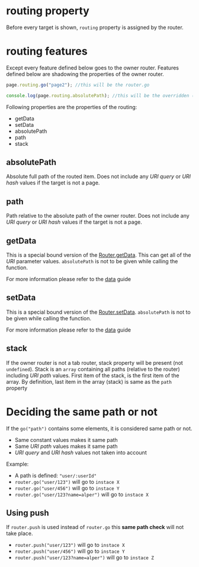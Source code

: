 # routing property
Before every target is shown, `routing` property is assigned by the router.

# routing features
Except every feature defined below goes to the owner router. Features defined below are shadowing the properties of the owner router.
```javascript
page.routing.go("page2"); //this will be the router.go

console.log(page.routing.absolutePath); //this will be the overridden (shadowed) property from the routing
```
Following properties are the properties of the routing:
- getData
- setData
- absolutePath
- path
- stack

## absolutePath
Absolute full path of the routed item. Does not include any _URI query_ or _URI hash_ values if the target is not a page.
## path
Path relative to the absolute path of the owner router. Does not include any _URI query_ or _URI hash_ values if the target is not a page.

## getData
This is a special bound version of the [Router.getData](./RouterCommon.md#getData). 
This can get all of the _URI_ parameter values. `absolutePath` is not to be given while calling the function.

For more information please refer to the [data](./data.md) guide
## setData
This is a special bound version of the [Router.setData](./RouterCommon.md#setData). `absolutePath` is not to be given while calling the function. 

For more information please refer to the [data](./data.md) guide

## stack
If the owner router is not a tab router, stack property will be present (not `undefined`). Stack is an `array` containing all paths (relative to the router) including _URI path_ values. First item of the stack, is the first item of the array. By definition, last item in the array (stack) is same as the `path` property

# Deciding the same path or not
If the `go("path")` contains some elements, it is considered same path or not.
- Same constant values makes it same path
- Same _URI path_ values makes it same path
- _URI query_ and _URI hash_ values not taken into account

Example:
- A path is defined: `"user/:userId"`
- `router.go("user/123")` will go to `instace X`
- `router.go("user/456")` will go to `instace Y`
- `router.go("user/123?name=alper")` will go to `instace X`

## Using push
If `router.push` is used instead of `router.go` this **same path check** will not take place.
- `router.push("user/123")` will go to `instace X`
- `router.push("user/456")` will go to `instace Y`
- `router.push("user/123?name=alper")` will go to `instace Z`